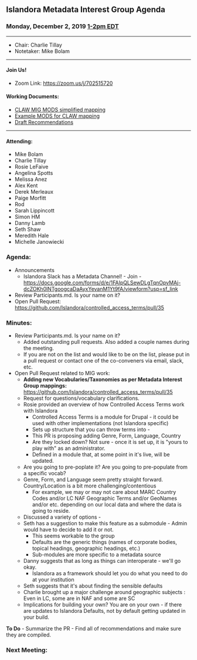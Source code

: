 ## Islandora Metadata Interest Group Agenda
### Monday, December 2, 2019 [1-2pm EDT](http://www.thetimezoneconverter.com/?t=1%20pm&tz=Toronto&)

---
* Chair: Charlie Tillay
* Notetaker: Mike Bolam
---

#### Join Us!
* Zoom Link: https://zoom.us/j/702515720

#### Working Documents:
* [CLAW MIG MODS simplified mapping](https://docs.google.com/spreadsheets/d/18u2qFJ014IIxlVpM3JXfDEFccwBZcoFsjbBGpvL0jJI/edit#gid=0)
* [Example MODS for CLAW mapping](https://docs.google.com/spreadsheets/d/1C2Xie7HUDSgRT5v4ldoJvlNdoXz2GHAPvL3PE3TOKW8/edit#gid=1829081124)
* [Draft Recommendations](https://docs.google.com/document/d/15qSO9YcALtYSqd6CUuGx0t8FwUJ5pPwVPz0PA5rU898/edit#heading=h.f9r6knw0rjvu)
---

#### Attending:
* Mike Bolam
* Charlie Tillay
* Rosie LeFaive
* Angelina Spotts
* Melissa Anez
* Alex Kent
* Derek Merleaux
* Paige Morfitt
* Rod
* Sarah Lippincott
* Simon HM
* Danny Lamb
* Seth Shaw
* Meredith Hale
* Michelle Janowiecki


### Agenda:
* Announcements
  * Islandora Slack has a Metadata Channel! - Join - https://docs.google.com/forms/d/e/1FAIpQLSewDLgTqnOpvMAj-dcZOKh0lNTgoogcaDaAyxYevanM1Yt9fA/viewform?usp=sf_link
* Review Participants.md. Is your name on it?
* Open Pull Request: https://github.com/Islandora/controlled_access_terms/pull/35
  
  
### Minutes:
* Review Participants.md. Is your name on it?
  * Added outstanding pull requests. Also added a couple names during the meeting.
  * If you are not on the list and would like to be on the list, please put in a pull request or contact one of the co-conveners via email, slack, etc. 
* Open Pull Request related to MIG work: 
  * **Adding new Vocabularies/Taxonomies as per Metadata Interest Group mappings:** https://github.com/Islandora/controlled_access_terms/pull/35
  * Request for questions/vocabulary clarifications.
  * Rosie provided an overview of how Controlled Access Terms work with Islandora
    * Controlled Access Terms is a module for Drupal - it could be used with other implementations (not Islandora specific)
    * Sets up structure that you can throw terms into - 
    * This PR is proposing adding Genre, Form, Language, Country
    * Are they locked down? Not sure - once it is set up, it is "yours to play with" as an administrator.
    * Defined in a module that, at some point in it's live, will be updated.
  * Are you going to pre-poplate it? Are you going to pre-populate from a specific vocab?
  * Genre, Form, and Language seem pretty straight forward. Country/Location is a bit more challenging/contentious
    * For example, we may or may not care about MARC Country Codes and/or LC NAF Geographic Terms and/or GeoNames and/or etc. depending on our local data and where the data is going to reside.
  * Discussed a variety of options - 
  * Seth has a suggestion to make this feature as a submodule - Admin would have to decide to add it or not.
    * This seems workable to the group
    * Defaults are the generic things (names of corporate bodies, topical headings, geographic headings, etc.)
    * Sub-modules are more specific to a metadata source
  * Danny suggests that as long as things can interoperate - we'll go okay.
    * Islandora as a framework should let you do what you need to do at your institution
  * Seth suggests that it's about finding the sensible defaults
  * Charlie brought up a major challenge around geographic subjects : Even in LC, some are in NAF and some are SC
  * Implications for building your own? You are on your own - if there are updates to Islandora Defaults, not by default getting updated in your build.
  
**To Do** - Summarize the PR - Find all of recommendations and make sure they are compiled.

### Next Meeting:

